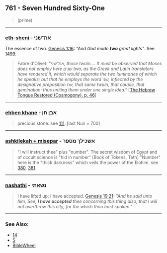 ## 761 - Seven Hundred Sixty-One
> (prime)

---

### [eth-sheni](/keys/ATh-ShNI) - את־שני
The essence of two. [Genesis 1:16](http://biblehub.com/genesis/1-16.htm): *"And God made **two** great lights"*. See [1499](1499).

> Fabre d'Olivet: *"את־שני, those twain.... It must be observed that Moses does not employ here שנים two, as the Greek and Latin translators have rendered it, which would separate the two luminaries of which he speaks; but that he employs the word שני, inflected by the designative preposition את, that same twain, that couple, that gemination: thus uniting them under one single idea."* [[The Hebrew Tongue Restored (Cosmogony), p. 46](https://archive.org/stream/hebraictongueres00fabriala#page/46/mode/2up)]

---

### [ehben khane](/keys/ABN.ChNf) - אבן חן
> precious stone. see [111](111). [last Nun = 700]

---

### [ashkilekah + misepar](/keys/AShKILK.MSPR) - אשכילך מספר
> "I will instruct thee" plus "number". The secret wisdom of Egypt and of occult science is "hid in number" [Book of Tokens, Teth] "Number" here is the "thick darkness" which veils the power of the Elohim. see [380](380), [381](381).

---

### [nashathi](/keys/NShAThI) - נשאתי
> I have lifted up; I have accepted. [Genesis 19:21](http://biblehub.com/genesis/19-21.htm): *"And he said unto him, See, **I have accepted** thee concerning this thing also, that I will not overthrow this city, for the which thou hast spoken."*

---

### See Also:

- [14](14)
- [5](5)
- [BibleWheel](https://www.biblewheel.com//GR/GR_Database.php?SearchBy_Gematria=761)
